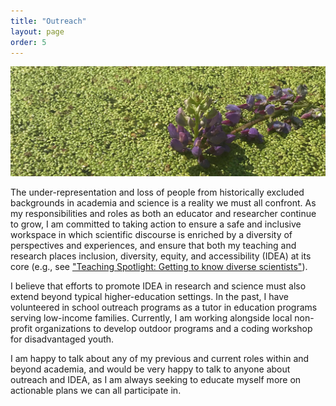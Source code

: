 ```yaml
---
title: "Outreach"
layout: page
order: 5
---
```


![duckweed](images/duck-crop.jpg)


The under-representation and loss of people from historically excluded backgrounds in academia and science is a reality we must all confront. As my responsibilities and roles as both an educator and researcher continue to grow, I am committed to taking action to ensure a safe and inclusive workspace in which scientific discourse is enriched by a diversity of perspectives and experiences, and ensure that both my teaching and research places inclusion, diversity, equity, and accessibility (IDEA) at its core (e.g., see ["Teaching Spotlight: Getting to know diverse scientists"](https://blogs.ubc.ca/bionews/2022/03/teaching-spotlight-getting-to-know-diverse-scientists-in-biol-336/)).

I believe that efforts to promote IDEA in research and science must also extend beyond typical higher-education settings. In the past, I have volunteered in school outreach programs as a tutor in education programs serving low-income families. Currently, I am working alongside local non-profit organizations to develop outdoor programs and a coding workshop for disadvantaged youth. 

I am happy to talk about any of my previous and current roles within and beyond academia, and would be very happy to talk to anyone about outreach and IDEA, as I am always seeking to educate myself more on actionable plans we can all participate in.


